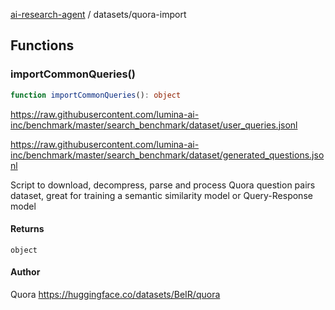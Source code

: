 [ai-research-agent](../index.md) / datasets/quora-import

## Functions

### importCommonQueries()

```ts
function importCommonQueries(): object
```

https://raw.githubusercontent.com/lumina-ai-inc/benchmark/master/search_benchmark/dataset/user_queries.jsonl

https://raw.githubusercontent.com/lumina-ai-inc/benchmark/master/search_benchmark/dataset/generated_questions.jsonl

Script to download, decompress, parse and process 
Quora question pairs dataset, great for training
 a semantic similarity model or Query-Response model

#### Returns

`object`

#### Author

Quora https://huggingface.co/datasets/BeIR/quora
